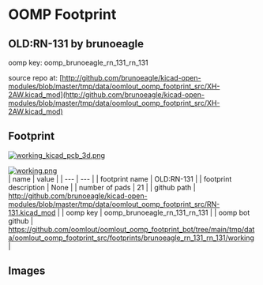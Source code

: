# OOMP Footprint  
## OLD:RN-131  by brunoeagle  
  
oomp key: oomp_brunoeagle_rn_131_rn_131  
  
source repo at: [http://github.com/brunoeagle/kicad-open-modules/blob/master/tmp/data/oomlout_oomp_footprint_src/XH-2AW.kicad_mod](http://github.com/brunoeagle/kicad-open-modules/blob/master/tmp/data/oomlout_oomp_footprint_src/XH-2AW.kicad_mod)  
## Footprint  
  
[![working_kicad_pcb_3d.png](working_kicad_pcb_3d_600.png)](working_kicad_pcb_3d.png)  
  
[![working.png](working_600.png)](working.png)  
| name | value | 
| --- | --- | 
| footprint name | OLD:RN-131 | 
| footprint description | None | 
| number of pads | 21 | 
| github path | http://github.com/brunoeagle/kicad-open-modules/blob/master/tmp/data/oomlout_oomp_footprint_src/RN-131.kicad_mod | 
| oomp key | oomp_brunoeagle_rn_131_rn_131 | 
| oomp bot github | https://github.com/oomlout/oomlout_oomp_footprint_bot/tree/main/tmp/data/oomlout_oomp_footprint_src/footprints/brunoeagle_rn_131_rn_131/working | 
## Images  
